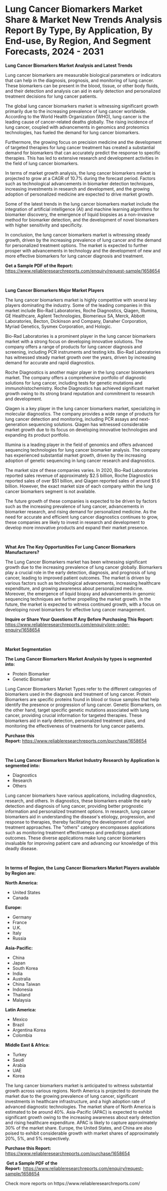 <p><h1>Lung Cancer Biomarkers Market Share & Market New Trends Analysis Report By Type, By Application, By End-use, By Region, And Segment Forecasts, 2024 - 2031</h1></p><p><strong>Lung Cancer Biomarkers Market Analysis and Latest Trends</strong></p>
<p><p>Lung cancer biomarkers are measurable biological parameters or indicators that can help in the diagnosis, prognosis, and monitoring of lung cancer. These biomarkers can be present in the blood, tissue, or other body fluids, and their detection and analysis can aid in early detection and personalized treatment decisions for lung cancer patients.</p><p>The global lung cancer biomarkers market is witnessing significant growth primarily due to the increasing prevalence of lung cancer worldwide. According to the World Health Organization (WHO), lung cancer is the leading cause of cancer-related deaths globally. The rising incidence of lung cancer, coupled with advancements in genomics and proteomics technologies, has fueled the demand for lung cancer biomarkers.</p><p>Furthermore, the growing focus on precision medicine and the development of targeted therapies for lung cancer treatment has created a substantial demand for biomarkers that can accurately predict the response to specific therapies. This has led to extensive research and development activities in the field of lung cancer biomarkers.</p><p>In terms of market growth analysis, the lung cancer biomarkers market is projected to grow at a CAGR of 10.7% during the forecast period. Factors such as technological advancements in biomarker detection techniques, increasing investments in research and development, and the growing adoption of personalized medicine are expected to drive market growth.</p><p>Some of the latest trends in the lung cancer biomarkers market include the integration of artificial intelligence (AI) and machine learning algorithms for biomarker discovery, the emergence of liquid biopsies as a non-invasive method for biomarker detection, and the development of novel biomarkers with higher sensitivity and specificity.</p><p>In conclusion, the lung cancer biomarkers market is witnessing steady growth, driven by the increasing prevalence of lung cancer and the demand for personalized treatment options. The market is expected to further prosper with advancements in technology and the development of new and more effective biomarkers for lung cancer diagnosis and treatment.</p></p>
<p><strong>Get a Sample PDF of the Report:&nbsp;</strong> <a href="https://www.reliableresearchreports.com/enquiry/request-sample/1658654">https://www.reliableresearchreports.com/enquiry/request-sample/1658654</a></p>
<p>&nbsp;</p>
<p><strong>Lung Cancer Biomarkers Major Market Players</strong></p>
<p><p>The lung cancer biomarkers market is highly competitive with several key players dominating the industry. Some of the leading companies in this market include Bio-Rad Laboratories, Roche Diagnostics, Qiagen, Illumina, GE Healthcare, Agilent Technologies, Biomerieux SA, Merck, Abbott Laboratories, Becton, Dickinson and Company, Danaher Corporation, Myriad Genetics, Sysmex Corporation, and Hologic.</p><p>Bio-Rad Laboratories is a prominent player in the lung cancer biomarkers market with a strong focus on developing innovative solutions. The company offers a range of products for lung cancer diagnosis and screening, including PCR instruments and testing kits. Bio-Rad Laboratories has witnessed steady market growth over the years, driven by increasing demand for accurate and rapid diagnostics.</p><p>Roche Diagnostics is another major player in the lung cancer biomarkers market. The company offers a comprehensive portfolio of diagnostic solutions for lung cancer, including tests for genetic mutations and immunohistochemistry. Roche Diagnostics has achieved significant market growth owing to its strong brand reputation and commitment to research and development.</p><p>Qiagen is a key player in the lung cancer biomarkers market, specializing in molecular diagnostics. The company provides a wide range of products for lung cancer detection and monitoring, including PCR assays and next-generation sequencing solutions. Qiagen has witnessed considerable market growth due to its focus on developing innovative technologies and expanding its product portfolio.</p><p>Illumina is a leading player in the field of genomics and offers advanced sequencing technologies for lung cancer biomarker analysis. The company has experienced substantial market growth, driven by the increasing adoption of genetic sequencing in lung cancer research and diagnostics.</p><p>The market size of these companies varies. In 2020, Bio-Rad Laboratories reported sales revenue of approximately $2.5 billion, Roche Diagnostics reported sales of over $51 billion, and Qiagen reported sales of around $1.6 billion. However, the exact market size of each company within the lung cancer biomarkers segment is not available.</p><p>The future growth of these companies is expected to be driven by factors such as the increasing prevalence of lung cancer, advancements in biomarker research, and rising demand for personalized medicine. As the need for accurate and efficient lung cancer diagnostics continues to grow, these companies are likely to invest in research and development to develop more innovative products and expand their market presence.</p></p>
<p>&nbsp;</p>
<p><strong>What Are The Key Opportunities For Lung Cancer Biomarkers Manufacturers?</strong></p>
<p><p>The Lung Cancer Biomarkers market has been witnessing significant growth due to the increasing prevalence of lung cancer globally. Biomarkers play a crucial role in the early detection, diagnosis, and prognosis of lung cancer, leading to improved patient outcomes. The market is driven by various factors such as technological advancements, increasing healthcare expenditure, and growing awareness about personalized medicine. Moreover, the emergence of liquid biopsy and advancements in genomic sequencing techniques are further propelling the market growth. In the future, the market is expected to witness continued growth, with a focus on developing novel biomarkers for effective lung cancer management.</p></p>
<p><strong>Inquire or Share Your Questions If Any Before Purchasing This Report:</strong> <a href="https://www.reliableresearchreports.com/enquiry/pre-order-enquiry/1658654">https://www.reliableresearchreports.com/enquiry/pre-order-enquiry/1658654</a></p>
<p>&nbsp;</p>
<p><strong>Market Segmentation</strong></p>
<p><strong>The Lung Cancer Biomarkers Market Analysis by types is segmented into:</strong></p>
<p><ul><li>Protein Biomarker</li><li>Genetic Biomarker</li></ul></p>
<p><p>Lung Cancer Biomarkers Market Types refer to the different categories of biomarkers used in the diagnosis and treatment of lung cancer. Protein Biomarkers are specific proteins found in blood or tissue samples that help identify the presence or progression of lung cancer. Genetic Biomarkers, on the other hand, target specific genetic mutations associated with lung cancer, providing crucial information for targeted therapies. These biomarkers aid in early detection, personalized treatment plans, and monitoring the effectiveness of treatments for lung cancer patients.</p></p>
<p><strong>Purchase this Report:&nbsp;</strong><a href="https://www.reliableresearchreports.com/purchase/1658654">https://www.reliableresearchreports.com/purchase/1658654</a></p>
<p>&nbsp;</p>
<p><strong>The Lung Cancer Biomarkers Market Industry Research by Application is segmented into:</strong></p>
<p><ul><li>Diagnostics</li><li>Research</li><li>Others</li></ul></p>
<p><p>Lung cancer biomarkers have various applications, including diagnostics, research, and others. In diagnostics, these biomarkers enable the early detection and diagnosis of lung cancer, providing better prognostic information and personalized treatment options. In research, lung cancer biomarkers aid in understanding the disease's etiology, progression, and response to therapies, thereby facilitating the development of novel treatment approaches. The "others" category encompasses applications such as monitoring treatment effectiveness and predicting patient outcomes. These diverse applications make lung cancer biomarkers invaluable for improving patient care and advancing our knowledge of this deadly disease.</p></p>
<p>&nbsp;</p>
<p><strong>In terms of Region, the Lung Cancer Biomarkers Market Players available by Region are:</strong></p>
<p>
    <p> <strong> North America: </strong>
        <ul>
            <li>United States</li>
            <li>Canada</li>
        </ul>
        </p> 
    <p> <strong> Europe: </strong>
        <ul>
            <li>Germany</li>
            <li>France</li>
            <li>U.K.</li>
            <li>Italy</li>
            <li>Russia</li>
        </ul>
        </p> 
    <p> <strong> Asia-Pacific: </strong>
        <ul>
            <li>China</li>
            <li>Japan</li>
            <li>South Korea</li>
            <li>India</li>
            <li>Australia</li>
            <li>China Taiwan</li>
            <li>Indonesia</li>
            <li>Thailand</li>
            <li>Malaysia</li>
        </ul>
        </p> 
    <p> <strong> Latin America: </strong>
        <ul>
            <li>Mexico</li>
            <li>Brazil</li>
            <li>Argentina Korea</li>
            <li>Colombia</li>
        </ul>
        </p> 
    <p> <strong> Middle East & Africa: </strong>
        <ul>
            <li>Turkey</li>
            <li>Saudi</li>
            <li>Arabia</li>
            <li>UAE</li>
            <li>Korea</li>
        </ul>
    </p>
    </p>
<p><p>The lung cancer biomarkers market is anticipated to witness substantial growth across various regions. North America is projected to dominate the market due to the growing prevalence of lung cancer, significant investments in healthcare infrastructure, and a high adoption rate of advanced diagnostic technologies. The market share of North America is estimated to be around 40%. Asia-Pacific (APAC) is expected to exhibit significant growth owing to the increasing awareness about early detection and rising healthcare expenditure. APAC is likely to capture approximately 30% of the market share. Europe, the United States, and China are also poised to exhibit considerable growth with market shares of approximately 20%, 5%, and 5% respectively.</p></p>
<p><strong>Purchase this Report: </strong><a href="https://www.reliableresearchreports.com/purchase/1658654">https://www.reliableresearchreports.com/purchase/1658654</a></p>
<p>&nbsp;<strong>Get a Sample PDF of the Report:&nbsp;&nbsp;</strong><a href="https://www.reliableresearchreports.com/enquiry/request-sample/1658654">https://www.reliableresearchreports.com/enquiry/request-sample/1658654</a></p>
<p><strong></strong></p>
<p>Check more reports on https://www.reliableresearchreports.com/</p>